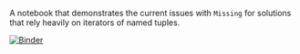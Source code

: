 A notebook that demonstrates the current issues with `Missing` for solutions that rely heavily on iterators of named tuples.

[![Binder](https://mybinder.org/badge_logo.svg)](https://mybinder.org/v2/gh/davidanthoff/missing-problems/master?filepath=MissingProblems.ipynb)

